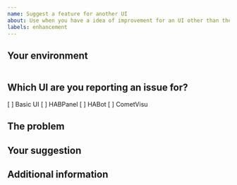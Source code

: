 ```yaml
---
name: Suggest a feature for another UI
about: Use when you have a idea of improvement for an UI other than the openHAB main web UI.
labels: enhancement
---
```


<!--
Please DO NOT ERASE this template, but fill in the details as requested. This will ensure your issue is properly considered. If not, we reserve the right to close it without further action.
-->

## Your environment

<!--
As an admin, in the main UI, choose *Help & About* on the left sidebar, expand *Technical information* and click on *View details*, then click *Copy* and paste the results here. You may omit information that is not pertinent to this issue if you feel it's divulging information you'd like not to share.
-->

```yaml

```

## Which UI are you reporting an issue for?

[ ] Basic UI
[ ] HABPanel
[ ] HABot
[ ] CometVisu

## The problem

<!--
Describe the issue you're having. In most cases it is appreciated to share screenshots or even animated GIFs of your issue.
To make animated GIFs we recommend:
* On Windows: ShareX - https://getsharex.com/
* On macOS: Giphy Capture - https://giphy.com/apps/giphycapture
* On Linux: peek - https://github.com/phw/peek#about
-->

## Your suggestion

<!--
Describe what your idea is for solving the problem above.
-->

## Additional information

<!--
Provide any information not pertinent in the above sections that you'd like to share.
-->
